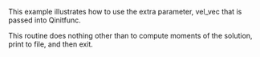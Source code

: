 This example illustrates how to use the extra parameter, vel\_vec that is
passed into Qinitfunc.

This routine does nothing other than to compute moments of the solution,
print to file, and then exit.
